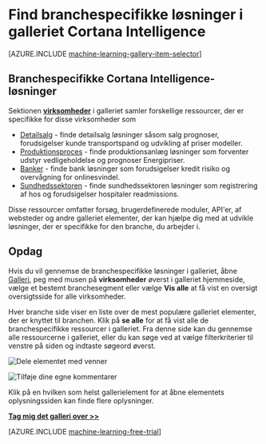 <properties
    pageTitle="Cortana Intelligence galleriet branchespecifikke løsninger | Microsoft Azure"
    description="Find branche løsninger i galleriet Cortana Intelligence."
    services="machine-learning"
    documentationCenter=""
    authors="garyericson"
    manager="jhubbard"
    editor="cgronlun"/>

<tags
    ms.service="machine-learning"
    ms.workload="data-services"
    ms.tgt_pltfrm="na"
    ms.devlang="na"
    ms.topic="article"
    ms.date="10/13/2016"
    ms.author="roopalik;garye"/>


# <a name="discover-industry-specific-solutions-in-the-cortana-intelligence-gallery"></a>Find branchespecifikke løsninger i galleriet Cortana Intelligence

[AZURE.INCLUDE [machine-learning-gallery-item-selector](../../includes/machine-learning-gallery-item-selector.md)]

## <a name="industry-specific-cortana-intelligence-solutions"></a>Branchespecifikke Cortana Intelligence-løsninger

Sektionen **[virksomheder](https://gallery.cortanaintelligence.com/industries)** i galleriet samler forskellige ressourcer, der er specifikke for disse virksomheder som

- [Detailsalg](https://gallery.cortanaintelligence-int.com/industries/retail) - finde detailsalg løsninger såsom salg prognoser, forudsigelser kunde transportspand og udvikling af priser modeller.
- [Produktionsproces](https://gallery.cortanaintelligence-int.com/industries/manufacturing) - finde produktionsanlæg løsninger som forventer udstyr vedligeholdelse og prognoser Energipriser.
- [Banker](https://gallery.cortanaintelligence-int.com/industries/banking) - finde bank løsninger som forudsigelser kredit risiko og overvågning for onlinesvindel.
- [Sundhedssektoren](https://gallery.cortanaintelligence-int.com/industries/healthcare) - finde sundhedssektoren løsninger som registrering af hos og forudsigelser hospitaler readmissions.

Disse ressourcer omfatter forsøg, brugerdefinerede moduler, API'er, af websteder og andre galleriet elementer, der kan hjælpe dig med at udvikle løsninger, der er specifikke for den branche, du arbejder i.

## <a name="discover"></a>Opdag

 Hvis du vil gennemse de branchespecifikke løsninger i galleriet, åbne [Galleri](http://gallery.cortanaintelligence.com), peg med musen på **virksomheder** øverst i galleriet hjemmeside, vælge et bestemt branchesegment eller vælge **Vis alle** at få vist en oversigt oversigtsside for alle virksomheder.

 Hver branche side viser en liste over de mest populære galleriet elementer, der er knyttet til branchen.
Klik på **se alle** for at få vist alle de branchespecifikke ressourcer i galleriet.
Fra denne side kan du gennemse alle ressourcerne i galleriet, eller du kan søge ved at vælge filterkriterier til venstre på siden og indtaste søgeord øverst.

![Dele elementet med venner](media\machine-learning-gallery-how-to-use-contribute-publish\share-links.png)

![Tilføje dine egne kommentarer](media\machine-learning-gallery-how-to-use-contribute-publish\comments.png)

 Klik på en hvilken som helst gallerielement for at åbne elementets oplysningssiden kan finde flere oplysninger.


**[Tag mig det galleri over >>](http://gallery.cortanaintelligence.com)**

[AZURE.INCLUDE [machine-learning-free-trial](../../includes/machine-learning-free-trial.md)]
